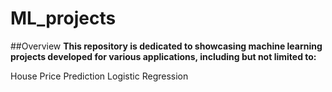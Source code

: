 # ML_projects
##Overview
**This repository is dedicated to showcasing machine learning projects developed for various applications, including but not limited to:**

House Price Prediction
Logistic Regression
